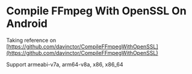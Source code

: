 # Compile FFmpeg With OpenSSL On Android

Taking reference on [https://github.com/davinctor/CompileFFmpegWithOpenSSL](https://github.com/davinctor/CompileFFmpegWithOpenSSL)

Support armeabi-v7a, arm64-v8a, x86, x86_64
